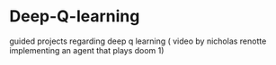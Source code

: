 # Deep-Q-learning
guided projects regarding deep q learning  ( video by nicholas renotte implementing an agent that plays doom 1)
